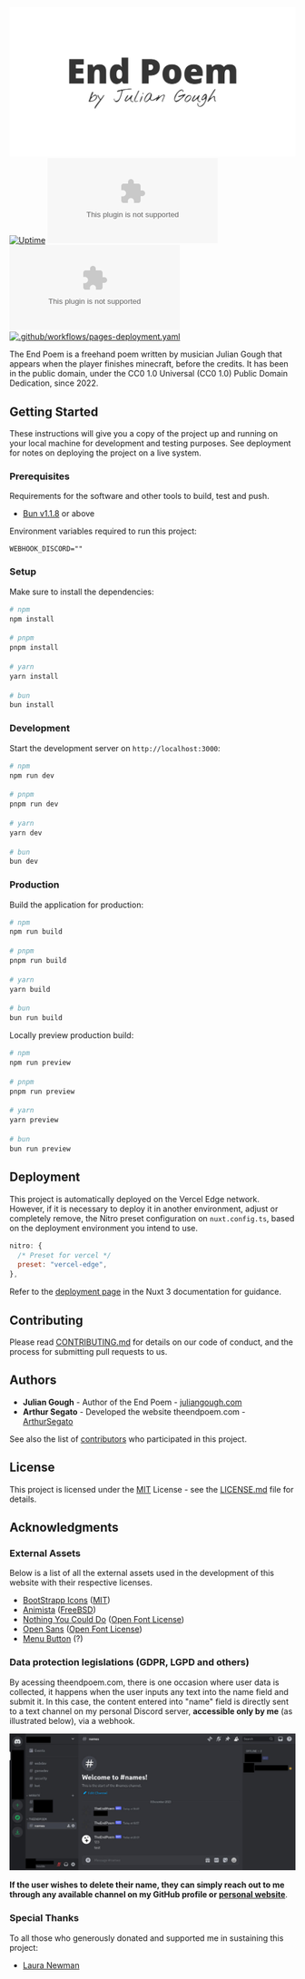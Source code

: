 [![Website](.github/assets/banner.svg)](https://www.theendpoem.com)
[![Uptime](https://img.shields.io/website?url=https%3A%2F%2Fwww.theendpoem.com)](https://img.shields.io/website?url=https%3A%2F%2Fwww.theendpoem.com)
[![HSTS Status](https://img.shields.io/hsts/preload/theendpoem.com)](https://img.shields.io/hsts/preload/theendpoem.com)
[![Mozilla HTTP Observatory](https://img.shields.io/mozilla-observatory/grade/www.theendpoem.com?publish)](https://img.shields.io/mozilla-observatory/grade/www.theendpoem.com?publish)
[![.github/workflows/pages-deployment.yaml](https://github.com/ArthurSegato/TheEndPoem/actions/workflows/pages-deployment.yaml/badge.svg)](https://github.com/ArthurSegato/TheEndPoem/actions/workflows/pages-deployment.yaml)

The End Poem is a freehand poem written by musician Julian Gough that appears when the player finishes minecraft, before the credits. It has been in the public domain, under the CC0 1.0 Universal (CC0 1.0) Public Domain Dedication, since 2022.

## Getting Started

These instructions will give you a copy of the project up and running on your local machine for development and testing purposes. See deployment for notes on deploying the project on a live system.

### Prerequisites

Requirements for the software and other tools to build, test and push.

- [Bun v1.1.8](https://bun.sh/) or above

Environment variables required to run this project:

```Properties
WEBHOOK_DISCORD=""
```

### Setup

Make sure to install the dependencies:

```bash
# npm
npm install

# pnpm
pnpm install

# yarn
yarn install

# bun
bun install
```

### Development

Start the development server on `http://localhost:3000`:

```bash
# npm
npm run dev

# pnpm
pnpm run dev

# yarn
yarn dev

# bun
bun dev
```

### Production

Build the application for production:

```bash
# npm
npm run build

# pnpm
pnpm run build

# yarn
yarn build

# bun
bun run build
```

Locally preview production build:

```bash
# npm
npm run preview

# pnpm
pnpm run preview

# yarn
yarn preview

# bun
bun run preview
```

## Deployment

This project is automatically deployed on the Vercel Edge network. However, if it is necessary to deploy it in another environment, adjust or completely remove, the Nitro preset configuration on `nuxt.config.ts`, based on the deployment environment you intend to use.

```Javascript
nitro: {
  /* Preset for vercel */
  preset: "vercel-edge",
},
```

Refer to the [deployment page](https://nuxt.com/docs/getting-started/deployment) in the Nuxt 3 documentation for guidance.

## Contributing

Please read [CONTRIBUTING.md](CONTRIBUTING.md) for details on our code of conduct, and the process for submitting pull requests to us.

## Authors

- **Julian Gough** - Author of the End Poem - [juliangough.com](https://www.juliangough.com/)
- **Arthur Segato** - Developed the website theendpoem.com - [ArthurSegato](https://github.com/ArthurSegato)

See also the list of [contributors](https://github.com/ArthurSegato/TheEndPoem/graphs/contributors) who participated in this project.

## License

This project is licensed under the [MIT](LICENSE) License - see the [LICENSE.md](LICENSE) file for details.

## Acknowledgments

### External Assets

Below is a list of all the external assets used in the development of this website with their respective licenses.

- [BootStrapp Icons](https://icons.getbootstrap.com) ([MIT](https://github.com/twbs/icons/blob/main/LICENSE.md))
- [Animista](https://animista.net) ([FreeBSD](https://animista.net/license))
- [Nothing You Could Do](https://fonts.google.com/specimen/Nothing+You+Could+Do) ([Open Font License](https://scripts.sil.org/cms/scripts/page.php?site_id=nrsi&id=OFL))
- [Open Sans](https://fonts.google.com/specimen/Open+Sans) ([Open Font License](https://scripts.sil.org/cms/scripts/page.php?site_id=nrsi&id=OFL))
- [Menu Button](https://codepen.io/himalayasingh/pen/KOdJPM) (?)

### Data protection legislations (GDPR, LGPD and others)

By acessing theendpoem.com, there is one occasion where user data is collected, it happens when the user inputs any text into the name field and submit it. In this case, the content entered into "name" field is directly sent to a text channel on my personal Discord server, **accessible only by me** (as illustrated below), via a webhook.

![My Discord private server](.github/assets/discord.jpg "My Discord private server")

**If the user wishes to delete their name, they can simply reach out to me through any available channel on my GitHub profile or [personal website](https://www.arthursegato.dev/)**.

### Special Thanks

To all those who generously donated and supported me in sustaining this project:

- [Laura Newman](https://lauranewman.com/pages/index.php)
